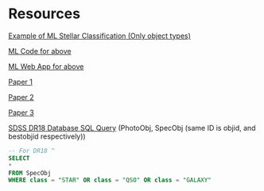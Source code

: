 # Resources

[Example of ML Stellar Classification (Only object types)](https://towardsdatascience.com/stellar-classification-a-machine-learning-approach-5e23eb5cadb1)

[ML Code for above](https://github.com/mohd-saifuddin/Stellar-Classification-Problem)

[ML Web App for above](https://github.com/mohd-saifuddin/Stellar-Classification-App)

[Paper 1](https://link.springer.com/article/10.1007/s11633-014-0789-2)

[Paper 2](https://arxiv.org/pdf/2404.10757)

[Paper 3](https://www.jsr.org/hs/index.php/path/article/download/4375/1918/26335)

[SDSS DR18 Database SQL Query](https://skyserver.sdss.org/dr18/SearchTools/sql) (PhotoObj, SpecObj (same ID is objid, and bestobjid respectively))

```sql
-- For DR18 ^
SELECT
*
FROM SpecObj
WHERE class = "STAR" OR class = "QSO" OR class = "GALAXY"
```

